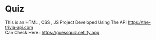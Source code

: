# Quiz
This is an HTML , CSS , JS Project Developed Using The API https://the-trivia-api.com \
Can Check Here : https://guessquiz.netlify.app
